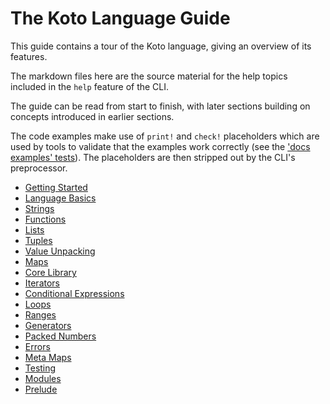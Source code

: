# The Koto Language Guide

This guide contains a tour of the Koto language, giving an overview of its features.

The markdown files here are the source material for the help topics included in
the `help` feature of the CLI. 

The guide can be read from start to finish, with later sections building on
concepts introduced in earlier sections.

The code examples make use of `print!` and `check!` placeholders which are
used by tools to validate that the examples work correctly
(see the ['docs examples' tests](/src/koto/tests/docs_examples.rs)).
The placeholders are then stripped out by the CLI's preprocessor.

- [Getting Started](getting_started.md)
- [Language Basics](basics.md)
- [Strings](strings.md)
- [Functions](functions.md)
- [Lists](lists.md)
- [Tuples](tuples.md)
- [Value Unpacking](value_unpacking.md)
- [Maps](maps.md)
- [Core Library](core_library.md)
- [Iterators](iterators.md)
- [Conditional Expressions](conditional_expressions.md)
- [Loops](loops.md)
- [Ranges](ranges.md)
- [Generators](generators.md)
- [Packed Numbers](packed_numbers.md)
- [Errors](errors.md)
- [Meta Maps](meta_maps.md)
- [Testing](testing.md)
- [Modules](modules.md)
- [Prelude](prelude.md)
